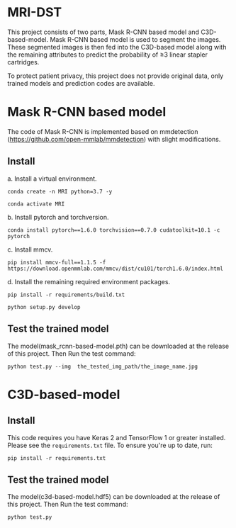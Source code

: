 # MRI-DST
This project consists of two parts, Mask R-CNN based model and C3D-based-model. Mask R-CNN based model is used to segment the images. These segmented images is then fed into the C3D-based model along with the remaining attributes to predict the probability of ≥3 linear stapler cartridges.

To protect patient privacy, this project does not provide original data, only trained models and prediction codes are available.

# Mask R-CNN based model
The code of Mask R-CNN is implemented based on mmdetection (https://github.com/open-mmlab/mmdetection) with slight modifications. 
## Install
a. Install a virtual environment.

  `conda create -n MRI python=3.7 -y`
  
  `conda activate MRI`
  
b. Install pytorch and torchversion.

  `conda install pytorch==1.6.0 torchvision==0.7.0 cudatoolkit=10.1 -c pytorch`
  
c. Install mmcv.

  `pip install mmcv-full==1.1.5 -f https://download.openmmlab.com/mmcv/dist/cu101/torch1.6.0/index.html`
  
d. Install the remaining required environment packages.

  `pip install -r requirements/build.txt`
  
  `python setup.py develop`

## Test the trained model

The model(mask_rcnn-based-model.pth) can be downloaded at the release of this project. Then Run the test command:

`python test.py --img  the_tested_img_path/the_image_name.jpg`

# C3D-based-model
## Install 

This code requires you have Keras 2 and TensorFlow 1 or greater installed. Please see the `requirements.txt` file. To ensure you're up to date, run:

`pip install -r requirements.txt`

## Test the trained model
The model(c3d-based-model.hdf5) can be downloaded at the release of this project. Then Run the test command:

`python test.py`
